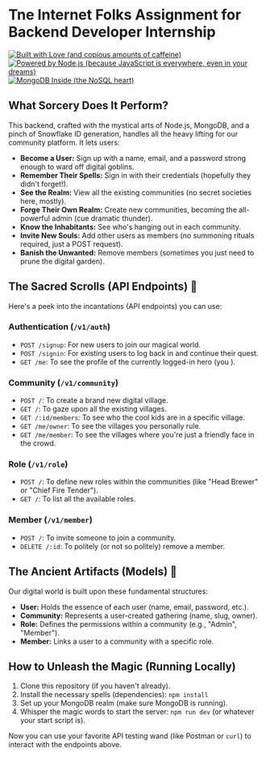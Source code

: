 # Tne Internet Folks Assignment for Backend Developer Internship 

[![Built with Love (and copious amounts of caffeine)](https://img.shields.io/badge/built%20with-love%20%26%20%E2%98%B9-ff69b4.svg)](https://github.com/your-github-handle)
[![Powered by Node.js (because JavaScript is everywhere, even in your dreams)](https://img.shields.io/badge/powered%20by-Node.js-green.svg)](https://nodejs.org/)
[![MongoDB Inside (the NoSQL heart)](https://img.shields.io/badge/MongoDB-Goes%20Brrr-orange.svg)](https://www.mongodb.com/)



## What Sorcery Does It Perform? 

This backend, crafted with the mystical arts of Node.js, MongoDB, and a pinch of Snowflake ID generation, handles all the heavy lifting for our community platform. It lets users:

* **Become a User:** Sign up with a name, email, and a password strong enough to ward off digital goblins.
* **Remember Their Spells:** Sign in with their credentials (hopefully they didn't forget!).
* **See the Realm:** View all the existing communities (no secret societies here, mostly).
* **Forge Their Own Realm:** Create new communities, becoming the all-powerful admin (cue dramatic thunder).
* **Know the Inhabitants:** See who's hanging out in each community.
* **Invite New Souls:** Add other users as members (no summoning rituals required, just a POST request).
* **Banish the Unwanted:** Remove members (sometimes you just need to prune the digital garden).

## The Sacred Scrolls (API Endpoints) 📜

Here's a peek into the incantations (API endpoints) you can use:

### Authentication (`/v1/auth`)

* `POST /signup`: For new users to join our magical world.
* `POST /signin`: For existing users to log back in and continue their quest.
* `GET /me`: To see the profile of the currently logged-in hero (you ).

### Community (`/v1/community`)

* `POST /`: To create a brand new digital village.
* `GET /`: To gaze upon all the existing villages.
* `GET /:id/members`: To see who the cool kids are in a specific village.
* `GET /me/owner`: To see the villages you personally rule.
* `GET /me/member`: To see the villages where you're just a friendly face in the crowd.

### Role (`/v1/role`)

* `POST /`: To define new roles within the communities (like "Head Brewer" or "Chief Fire Tender").
* `GET /`: To list all the available roles.

### Member (`/v1/member`)

* `POST /`: To invite someone to join a community.
* `DELETE /:id`: To politely (or not so politely) remove a member.

## The Ancient Artifacts (Models) 🏺

Our digital world is built upon these fundamental structures:

* **User:** Holds the essence of each user (name, email, password, etc.).
* **Community:** Represents a user-created gathering (name, slug, owner).
* **Role:** Defines the permissions within a community (e.g., "Admin", "Member").
* **Member:** Links a user to a community with a specific role.

## How to Unleash the Magic (Running Locally) 

1.  Clone this repository (if you haven't already).
2.  Install the necessary spells (dependencies): `npm install`
3.  Set up your MongoDB realm (make sure MongoDB is running).
4.  Whisper the magic words to start the server: `npm run dev` (or whatever your start script is).

Now you can use your favorite API testing wand (like Postman or `curl`) to interact with the endpoints above.


